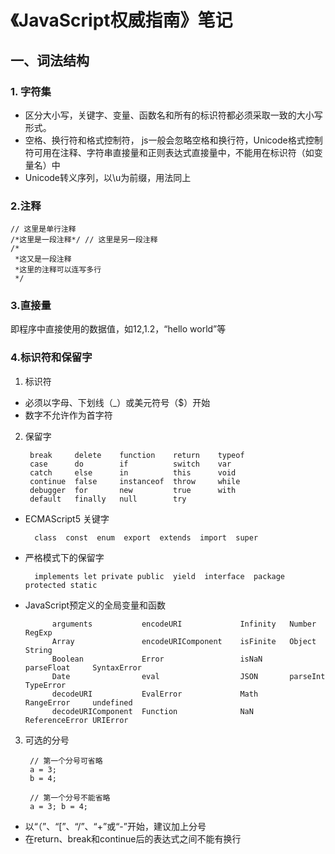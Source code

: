 # 《JavaScript权威指南》笔记

## 一、词法结构
### 1. 字符集

*  区分大小写，关键字、变量、函数名和所有的标识符都必须采取一致的大小写形式。
*  空格、换行符和格式控制符， js一般会忽略空格和换行符，Unicode格式控制符可用在注释、字符串直接量和正则表达式直接量中，不能用在标识符（如变量名）中
*  Unicode转义序列，以\u为前缀，用法同上

### 2.注释

    // 这里是单行注释
    /*这里是一段注释*/ // 这里是另一段注释
    /*
     *这又是一段注释
     *这里的注释可以连写多行
     */

### 3.直接量
即程序中直接使用的数据值，如12,1.2，“hello world”等
### 4.标识符和保留字
1. 标识符
+ 必须以字母、下划线（_）或美元符号（$）开始
+ 数字不允许作为首字符

2. 保留字

		break     delete    function    return    typeof
		case      do        if          switch    var
		catch     else      in          this      void
		continue  false     instanceof  throw     while
		debugger  for       new         true      with
		default   finally   null        try


- ECMAScript5 关键字

		class  const  enum  export  extends  import  super

- 严格模式下的保留字

		implements let private public  yield  interface  package  protected static

- JavaScript预定义的全局变量和函数

			arguments           encodeURI             Infinity   Number         RegExp
			Array               encodeURIComponent    isFinite   Object         String
			Boolean             Error                 isNaN      parseFloat     SyntaxError
			Date                eval                  JSON       parseInt       TypeError
			decodeURI           EvalError             Math       RangeError     undefined
			decodeURIComponent  Function              NaN        ReferenceError URIError

3. 可选的分号

		// 第一个分号可省略
		a = 3;
		b = 4;

		// 第一个分号不能省略
		a = 3; b = 4;
* 以“（”、“[”、“/”、“+”或“-”开始，建议加上分号
* 在return、break和continue后的表达式之间不能有换行
